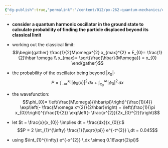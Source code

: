 ```yaml
---
{"dg-publish":true,"permalink":"/content/012/px-262-quantum-mechanics/c-the-basic-postulates/px-262-c1c-example-problem/","created":"2024-11-25T10:50:32.000+00:00","updated":"2024-11-26T01:07:04.823+00:00"}
---
```


- **consider a quantum harmonic oscillator in the ground state to calculate probability of finding the particle displaced beyond its classical limit**

- working out the classical limit: 
$$\begin{gather}
\frac{1}{2}M\omega^{2} x_{max}^{2} = E_{0}= \frac{1}{2}\hbar \omega \\
x_{max}= \sqrt{\frac{\hbar}{M\omega}} = x_{0}
\end{gather}$$
- the probability of the oscillator being beyond $|x_{0}|:$ 
  $$P = \int_{-\infty}^{x_{0}} |\phi_{0}(x)|^{2}\,dx + \int_{x_{0}}^{\infty} |\phi_{0}|^{2}\,dx$$
- the wavefunction: 
  $$\phi_{0}= \left(\frac{M\omega}{\hbar\pi}\right)^{\frac{1}{4}} \exp\left(- \frac{M\omega x^{2}}{2\hbar}\right) = \left(\frac{1}{\pi x_{0}}\right)^{\frac{1}{2}} \exp\left(- \frac{x^{2}}{2x_{0}^{2}}\right)$$
- let $t = \frac{x}{x_{0}} \implies dt = \frac{dx}{x_{0}}:$ 
  $$P = 2 \int_{1}^{\infty} \frac{1}{\sqrt{\pi}} e^{-t^{2}} \,dt = 0.045$$
- using $\int_{1}^{\infty} e^{-x^{2}} \,dx \simeq 0.16\sqrt{2\pi}$
